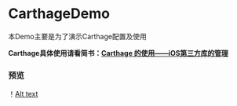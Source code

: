 # CarthageDemo
本Demo主要是为了演示Carthage配置及使用

**Carthage具体使用请看简书：[Carthage 的使用——iOS第三方库的管理](http://www.jianshu.com/p/f33972b08648)**

### 预览

！[Alt text](https://github.com/XiaoSongWolf/CarthageDemo/blob/master/CarthageDemo.gif)
